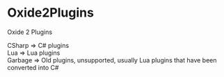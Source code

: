 Oxide2Plugins
=============

Oxide 2 Plugins

CSharp => C# plugins<br>
Lua => Lua plugins<br>
Garbage => Old plugins, unsupported, usually Lua plugins that have been converted into C#
